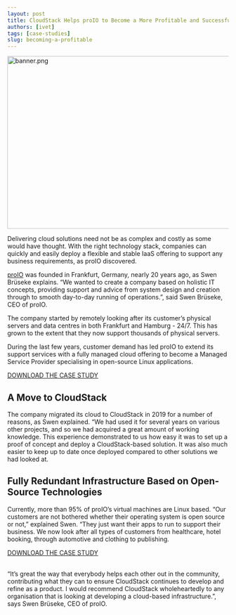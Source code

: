 ```yaml
---
layout: post
title: CloudStack Helps proIO to Become a More Profitable and Successful Managed Service Provider
authors: [ivet]
tags: [case-studies]
slug: becoming-a-profitable
---
```


<a href="/blog/becoming-a-profitable"><img src="/img/imported/af41609f-8555-4238-8989-6159bc577516" alt="banner.png" width="750" height="393" /></a>

Delivering cloud solutions need not be as complex and costly as some would have
thought. With the right technology stack, companies can quickly and easily
deploy a flexible and stable IaaS offering to support any business requirements,
as proIO discovered.

<!-- truncate -->

[proIO](https://www.proio.com/) was founded in Frankfurt, Germany, nearly 20 years ago, as Swen Brüseke
explains. “We wanted to create a company based on holistic IT concepts,
providing support and advice from system design and creation through to smooth
day-to-day running of operations.”, said Swen Brüseke, CEO of proIO.

The company started by remotely looking after its customer’s physical servers
and data centres in both Frankfurt and Hamburg - 24/7. This has grown to the
extent that they now support thousands of physical servers.

During the last few years, customer demand has led proIO to extend its support
services with a fully managed cloud offering to become a Managed Service
Provider specialising in open-source Linux applications.

<a class="button button--primary button--lg" href="/files/acs-case-study-proio2023.pdf" target="_blank">DOWNLOAD THE CASE STUDY</a>

<h2>А Move to CloudStack</h2>

The company migrated its cloud to CloudStack in 2019 for a number of reasons, as
Swen explained. “We had used it for several years on various other projects, and
so we had acquired a great amount of working knowledge. This experience
demonstrated to us how easy it was to set up a proof of concept and deploy a
CloudStack-based solution. It was also much easier to keep up to date once
deployed compared to other solutions we had looked at.

<h2>Fully Redundant Infrastructure Based on Open-Source Technologies</h2>

Currently, more than 95% of proIO’s virtual machines are Linux based. “Our
customers are not bothered whether their operating system is open source or
not,” explained Swen. “They just want their apps to run to support their
business. We now look after all types of customers from healthcare, hotel
booking, through automotive and clothing to publishing.

<a class="button button--primary button--lg" href="/files/acs-case-study-proio2023.pdf" target="_blank">DOWNLOAD THE CASE STUDY</a>
<br/>
<br/>

“It’s great the way that everybody helps each other out in the community,
contributing what they can to ensure CloudStack continues to develop and refine
as a product. I would recommend CloudStack wholeheartedly to any organisation
that is looking at developing a cloud-based infrastructure.”, says Swen Brüseke,
CEO of proIO.
